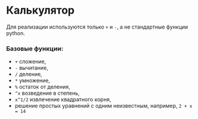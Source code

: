 # Калькулятор
Для реализации используются только `+` и `-`, а не стандартные функции python.

### Базовые функции:
- `+`  сложение,
- `-` вычитание, 
- `/` деление,
- `*` умножение,
- `%` остаток от деления,
- `^x` возведение в степень,
- `x^1/2` извлечение квадратного корня,
- решение простых уравнений с одним неизвестным, например, `2 + x = 14`
